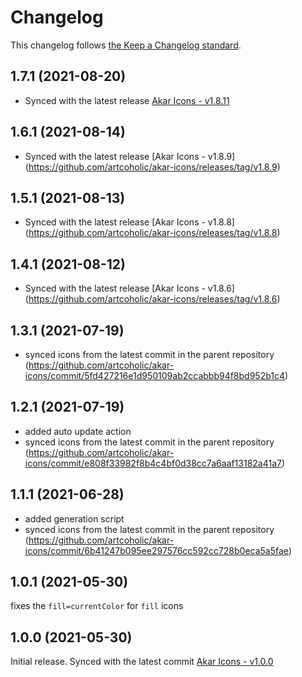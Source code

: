 # Changelog

This changelog follows [the Keep a Changelog standard](https://keepachangelog.com).

## 1.7.1 (2021-08-20)
* Synced with the latest release [Akar Icons - v1.8.11](https://github.com/artcoholic/akar-icons/releases/tag/v1.8.11)

## 1.6.1 (2021-08-14)
* Synced with the latest release [Akar Icons - v1.8.9] (https://github.com/artcoholic/akar-icons/releases/tag/v1.8.9)

## 1.5.1 (2021-08-13)
* Synced with the latest release [Akar Icons - v1.8.8] (https://github.com/artcoholic/akar-icons/releases/tag/v1.8.8)

## 1.4.1 (2021-08-12)
* Synced with the latest release [Akar Icons - v1.8.6] (https://github.com/artcoholic/akar-icons/releases/tag/v1.8.6)

## 1.3.1 (2021-07-19)
* synced icons from the latest commit in the parent repository (https://github.com/artcoholic/akar-icons/commit/5fd427216e1d950109ab2ccabbb94f8bd952b1c4)

## 1.2.1 (2021-07-19)
* added auto update action
* synced icons from the latest commit in the parent repository (https://github.com/artcoholic/akar-icons/commit/e808f33982f8b4c4bf0d38cc7a6aaf13182a41a7)

## 1.1.1 (2021-06-28)
* added generation script
* synced icons from the latest commit in the parent repository (https://github.com/artcoholic/akar-icons/commit/6b41247b095ee297576cc592cc728b0eca5a5fae)

## 1.0.1 (2021-05-30)
fixes the `fill=currentColor` for `fill` icons

## 1.0.0 (2021-05-30)
Initial release.
Synced with the latest commit [Akar Icons - v1.0.0](https://github.com/artcoholic/akar-icons/releases/tag/v1.0.0https://github.com/artcoholic/akar-icons/releases/tag/v1.0.0)
